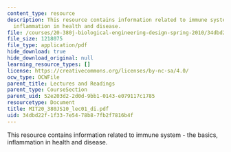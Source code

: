 ```yaml
---
content_type: resource
description: This resource contains information related to immune system - the basics,
  inflammation in health and disease.
file: /courses/20-380j-biological-engineering-design-spring-2010/34dbd22f1f337e5478b87fb2f7816b4f_MIT20_380JS10_lec01_di.pdf
file_size: 1218075
file_type: application/pdf
hide_download: true
hide_download_original: null
learning_resource_types: []
license: https://creativecommons.org/licenses/by-nc-sa/4.0/
ocw_type: OCWFile
parent_title: Lectures and Readings
parent_type: CourseSection
parent_uid: 52e203d2-2d0d-9bb1-0143-e079117c1785
resourcetype: Document
title: MIT20_380JS10_lec01_di.pdf
uid: 34dbd22f-1f33-7e54-78b8-7fb2f7816b4f
---
```

This resource contains information related to immune system - the basics, inflammation in health and disease.